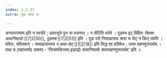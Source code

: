```yaml
---
index: 1.2.22
sutra: पूङः क्त्वा च

---
```

अन्यतरस्याम् इति न स्वर्यते ; उतरसूत्रे पुनः वा वचनात् । न सेटिति वर्तते । पूडश्च इट् विहितः _क्लिशः क्त्वानिष्ठयोः_ [[7|2|50]], _पूङश्च_ [[7|2|51]] इति । पूडः परो निष्ठाप्रत्ययः क्त्वा च सेट् न कित् भवति । पवितः, पवितवान् । क्त्वाप्रत्ययस्य _न क्त्वा सेट्_ [[1|2|18]] इति सिद्ध एव प्रतिषेधः ; तस्य ग्रहणमुत्तरार्थम् । तथा च (महाभाष्ये) उक्तम् - 'नित्यमकित्त्वम् इडाद्योः क्त्वानिष्ठयोः क्त्वाग्रहणमुत्तरार्थम्'  इति ॥